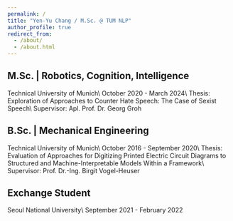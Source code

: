 ```yaml
---
permalink: /
title: "Yen-Yu Chang / M.Sc. @ TUM NLP"
author_profile: true
redirect_from: 
  - /about/
  - /about.html
---
```


M.Sc. | Robotics, Cognition, Intelligence
------
Technical University of Munich\\
October 2020 - March 2024\\
Thesis: Exploration of Approaches to Counter Hate Speech: The Case of Sexist Speech\\
Supervisor: Apl. Prof. Dr. Georg Groh

B.Sc. | Mechanical Engineering
------
Technical University of Munich\\
October 2016 - September 2020\\
Thesis: Evaluation of Approaches for Digitizing Printed Electric Circuit Diagrams to Structured and Machine-Interpretable Models Within a Framework\\
Supervisor: Prof. Dr.-Ing. Birgit Vogel-Heuser

Exchange Student
------
Seoul National University\\
September 2021 - February 2022